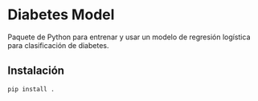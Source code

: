 # Diabetes Model

Paquete de Python para entrenar y usar un modelo de regresión logística
para clasificación de diabetes.

## Instalación
```bash
pip install .